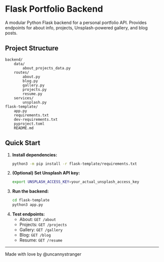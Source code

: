 # Flask Portfolio Backend

A modular Python Flask backend for a personal portfolio API. Provides endpoints for about info, projects, Unsplash-powered gallery, and blog posts.

## Project Structure

```
backend/
    data/
        about_projects_data.py
    routes/
        about.py
        blog.py
        gallery.py
        projects.py
        resume.py
    services/
        unsplash.py
flask-template/
    app.py
    requirements.txt
    dev-requirements.txt
    pyproject.toml
    README.md
```

## Quick Start

1. **Install dependencies:**
   ```sh
   python3 -m pip install -r flask-template/requirements.txt
   ```
2. **(Optional) Set Unsplash API key:**
   ```sh
   export UNSPLASH_ACCESS_KEY=your_actual_unsplash_access_key
   ```
3. **Run the backend:**
   ```sh
   cd flask-template
   python3 app.py
   ```
4. **Test endpoints:**
   - About:         `GET /about`
   - Projects:      `GET /projects`
   - Gallery:       `GET /gallery`
   - Blog:          `GET /blog`
   - Resume:        `GET /resume`

---
Made with love by @uncannystranger
